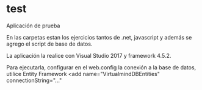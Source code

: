 # test
Aplicación de prueba

En las carpetas estan los ejercicios tantos de .net, javascript y además se agrego el script de base de datos.

La aplicación la realice con Visual Studio 2017 y framework 4.5.2.

Para ejecutarla, configurar en el web.config la conexión a la base de datos, utilice Entity Framework
<add name="VirtualmindDBEntities" connectionString="..."
